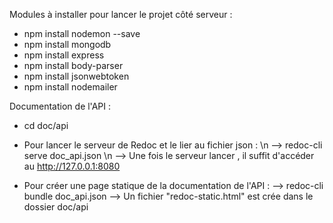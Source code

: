 
Modules à installer pour lancer le projet côté serveur : 
 * npm install nodemon --save
 * npm install mongodb
 * npm install express
 * npm install body-parser
 * npm install jsonwebtoken 
 * npm install nodemailer
 
 
 Documentation de l'API : 
 
  - cd doc/api 
  - Pour lancer le serveur de Redoc et le lier au fichier json : \n
      --> redoc-cli serve doc_api.json \n
      --> Une fois le serveur lancer , il suffit d'accéder au http://127.0.0.1:8080
 
 - Pour créer une page statique de la documentation de l'API : 
      --> redoc-cli bundle doc_api.json
      --> Un fichier "redoc-static.html" est crée dans le dossier doc/api
